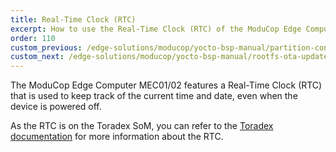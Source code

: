 ```yaml
---
title: Real-Time Clock (RTC)
excerpt: How to use the Real-Time Clock (RTC) of the ModuCop Edge Computer
order: 110
custom_previous: /edge-solutions/moducop/yocto-bsp-manual/partition-concept/
custom_next: /edge-solutions/moducop/yocto-bsp-manual/rootfs-ota-update/
---
```


The ModuCop Edge Computer MEC01/02 features a Real-Time Clock (RTC) that is used to keep track of the current time and date, even when the device is powered off.

As the RTC is on the Toradex SoM, you can refer to the [Toradex documentation](https://developer.toradex.com/software/linux-resources/linux-features/real-time-clock-rtc-linux/) for more information about the RTC.

